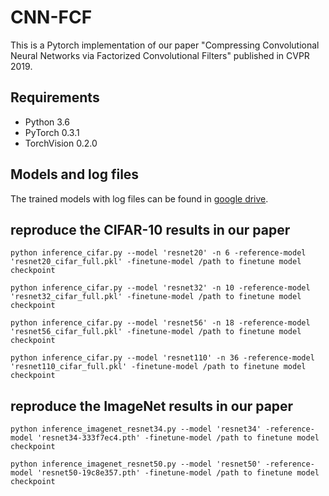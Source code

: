 # CNN-FCF
This is a Pytorch implementation of our paper "Compressing Convolutional Neural Networks via Factorized Convolutional Filters" published in CVPR 2019.

## Requirements
- Python 3.6
- PyTorch 0.3.1
- TorchVision 0.2.0

## Models and log files
The trained models with log files can be found in [google drive](https://drive.google.com/drive/folders/1VGqpOhAGe9YQcyZTGbzitsLuELjQdsXW?usp=sharing).

## reproduce the CIFAR-10 results in our paper
```
python inference_cifar.py --model 'resnet20' -n 6 -reference-model 'resnet20_cifar_full.pkl' -finetune-model /path to finetune model checkpoint 

python inference_cifar.py --model 'resnet32' -n 10 -reference-model 'resnet32_cifar_full.pkl' -finetune-model /path to finetune model checkpoint 

python inference_cifar.py --model 'resnet56' -n 18 -reference-model 'resnet56_cifar_full.pkl' -finetune-model /path to finetune model checkpoint 

python inference_cifar.py --model 'resnet110' -n 36 -reference-model 'resnet110_cifar_full.pkl' -finetune-model /path to finetune model checkpoint 
```



## reproduce the ImageNet results in our paper
```
python inference_imagenet_resnet34.py --model 'resnet34' -reference-model 'resnet34-333f7ec4.pth' -finetune-model /path to finetune model checkpoint  

python inference_imagenet_resnet50.py --model 'resnet50' -reference-model 'resnet50-19c8e357.pth' -finetune-model /path to finetune model checkpoint 
```
